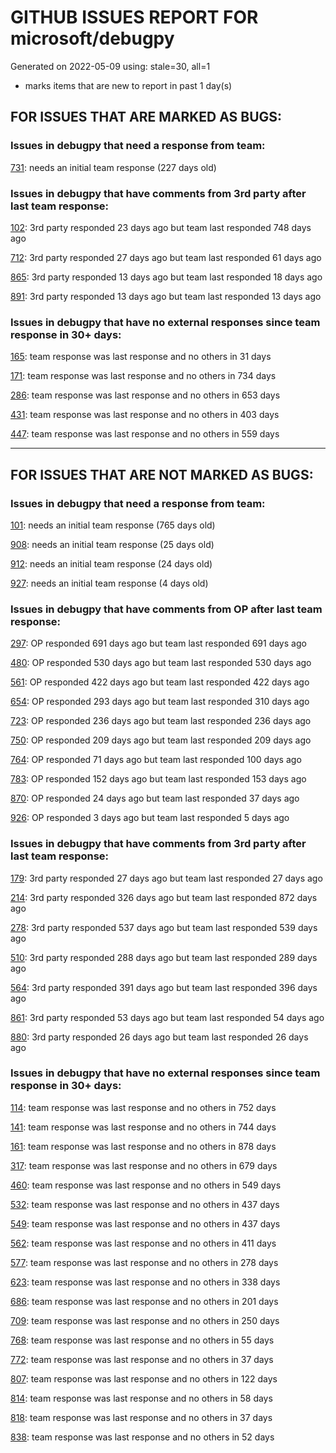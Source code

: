 
# GITHUB ISSUES REPORT FOR microsoft/debugpy


Generated on 2022-05-09 using: stale=30, all=1


* marks items that are new to report in past 1 day(s)


## FOR ISSUES THAT ARE MARKED AS BUGS:


### Issues in debugpy that need a response from team:


  [731](https://github.com/microsoft/debugpy/issues/731 "Debugger does not work with Konsole as externalTerminal"): needs an initial team response (227 days old)

### Issues in debugpy that have comments from 3rd party after last team response:


  [102](https://github.com/microsoft/debugpy/issues/102 "Gunicorn: Attach to Process Id Error - Timed out waiting for debug server to connect"): 3rd party responded 23 days ago but team last responded 748 days ago

  [712](https://github.com/microsoft/debugpy/issues/712 "notification like &quot;Failed launch debugger for child process xxxx&quot;."): 3rd party responded 27 days ago but team last responded 61 days ago

  [865](https://github.com/microsoft/debugpy/issues/865 "debugging through poetry drops subprocess"): 3rd party responded 13 days ago but team last responded 18 days ago

  [891](https://github.com/microsoft/debugpy/issues/891 "Error: Server[1] disconnected unexpectedly when typing anything in the Python debug console while debugging"): 3rd party responded 13 days ago but team last responded 13 days ago

### Issues in debugpy that have no external responses since team response in 30+ days:


  [165](https://github.com/microsoft/debugpy/issues/165 "Entry points aren't being found while test debugging"): team response was last response and no others in 31 days

  [171](https://github.com/microsoft/debugpy/issues/171 "Ctrl+C causes KeyboardInterrupt inside pydevd"): team response was last response and no others in 734 days

  [286](https://github.com/microsoft/debugpy/issues/286 "Attach to local process assumes i386 architecture? "): team response was last response and no others in 653 days

  [431](https://github.com/microsoft/debugpy/issues/431 "Debugger does not attach when running from ArcGIS Pro (Python Toolbox tool)"): team response was last response and no others in 403 days

  [447](https://github.com/microsoft/debugpy/issues/447 "Running `breakpoint()` in the watch causes buggy behaviour"): team response was last response and no others in 559 days

---

## FOR ISSUES THAT ARE NOT MARKED AS BUGS:


### Issues in debugpy that need a response from team:


  [101](https://github.com/microsoft/debugpy/issues/101 "Limitation of the number of variables"): needs an initial team response (765 days old)

  [908](https://github.com/microsoft/debugpy/issues/908 "Create persistent custom commands"): needs an initial team response (25 days old)

  [912](https://github.com/microsoft/debugpy/issues/912 "[BUG] - Single Quotes Escaped with \ On Linux"): needs an initial team response (24 days old)

  [927](https://github.com/microsoft/debugpy/issues/927 "Specifying python interpreter in launch.json doesn't work on all configurations."): needs an initial team response (4 days old)

### Issues in debugpy that have comments from OP after last team response:


  [297](https://github.com/microsoft/debugpy/issues/297 "Could a disable_attach API available?"): OP responded 691 days ago but team last responded 691 days ago

  [480](https://github.com/microsoft/debugpy/issues/480 "Error message for embedded python adapter timeout"): OP responded 530 days ago but team last responded 530 days ago

  [561](https://github.com/microsoft/debugpy/issues/561 "Treat mapped files as my code"): OP responded 422 days ago but team last responded 422 days ago

  [654](https://github.com/microsoft/debugpy/issues/654 "Support for supportsLoadedSourcesRequest"): OP responded 293 days ago but team last responded 310 days ago

  [723](https://github.com/microsoft/debugpy/issues/723 "Provide public API to attach debugger in excepthook and see unhandled exception"): OP responded 236 days ago but team last responded 236 days ago

  [750](https://github.com/microsoft/debugpy/issues/750 "Support PEP 582 (__pypackages__) for just-my-code and user-uncaught exceptions"): OP responded 209 days ago but team last responded 209 days ago

  [764](https://github.com/microsoft/debugpy/issues/764 "Problems with python in VSC, eg. not working logs and pathlib and importlib.util"): OP responded 71 days ago but team last responded 100 days ago

  [783](https://github.com/microsoft/debugpy/issues/783 "use vscode to remote debug python program with tmux session "): OP responded 152 days ago but team last responded 153 days ago

  [870](https://github.com/microsoft/debugpy/issues/870 "Provide APIs to stop listening / stop debugger"): OP responded 24 days ago but team last responded 37 days ago

  [926](https://github.com/microsoft/debugpy/issues/926 "VSCode debugger looks for python in a directory that does not exist even though python is being run from another environment that is active"): OP responded 3 days ago but team last responded 5 days ago

### Issues in debugpy that have comments from 3rd party after last team response:


  [179](https://github.com/microsoft/debugpy/issues/179 "Build native binaries on ci and distribute those."): 3rd party responded 27 days ago but team last responded 27 days ago

  [214](https://github.com/microsoft/debugpy/issues/214 "Step-back / Time Travel Debugging"): 3rd party responded 326 days ago but team last responded 872 days ago

  [278](https://github.com/microsoft/debugpy/issues/278 "When ungrouped, list and dict variables have inconvenient sort order"): 3rd party responded 537 days ago but team last responded 539 days ago

  [510](https://github.com/microsoft/debugpy/issues/510 "Stop at breakpoints during evaluate request (recursive debugging)"): 3rd party responded 288 days ago but team last responded 289 days ago

  [564](https://github.com/microsoft/debugpy/issues/564 "Ignore &quot;justMyCode&quot; flag when doing a step into target"): 3rd party responded 391 days ago but team last responded 396 days ago

  [861](https://github.com/microsoft/debugpy/issues/861 "Support Python 3.11 frozen modules"): 3rd party responded 53 days ago but team last responded 54 days ago

  [880](https://github.com/microsoft/debugpy/issues/880 "1.6.0: pytest is failing in random units"): 3rd party responded 26 days ago but team last responded 26 days ago

### Issues in debugpy that have no external responses since team response in 30+ days:


  [114](https://github.com/microsoft/debugpy/issues/114 "repr () not used in window displays (Issue #1661 continued)"): team response was last response and no others in 752 days

  [141](https://github.com/microsoft/debugpy/issues/141 "redirect input on debug"): team response was last response and no others in 744 days

  [161](https://github.com/microsoft/debugpy/issues/161 "Support the equivalent of Autos in VS"): team response was last response and no others in 878 days

  [317](https://github.com/microsoft/debugpy/issues/317 "Make variable order for dict keys configurable"): team response was last response and no others in 679 days

  [460](https://github.com/microsoft/debugpy/issues/460 "Cannot Attach again after disconnect"): team response was last response and no others in 549 days

  [532](https://github.com/microsoft/debugpy/issues/532 "[Investigate] Remote attach without launching adapter subprocess"): team response was last response and no others in 437 days

  [549](https://github.com/microsoft/debugpy/issues/549 "timeout or cancelling of debugpy.connect call"): team response was last response and no others in 437 days

  [562](https://github.com/microsoft/debugpy/issues/562 "Add support for terminateThreads request."): team response was last response and no others in 411 days

  [577](https://github.com/microsoft/debugpy/issues/577 "Support `restart` in terminated event in debug adapter"): team response was last response and no others in 278 days

  [623](https://github.com/microsoft/debugpy/issues/623 "Improve logging of loading of native library (used to set tracing to all threads)"): team response was last response and no others in 338 days

  [686](https://github.com/microsoft/debugpy/issues/686 "Debug inline values shows values twice"): team response was last response and no others in 201 days

  [709](https://github.com/microsoft/debugpy/issues/709 "Support pyside6 (without frame-eval mode)"): team response was last response and no others in 250 days

  [768](https://github.com/microsoft/debugpy/issues/768 "External terminal exits immediately at the end of program"): team response was last response and no others in 55 days

  [772](https://github.com/microsoft/debugpy/issues/772 "CXXABI requirement"): team response was last response and no others in 37 days

  [807](https://github.com/microsoft/debugpy/issues/807 "VS Code IDE Freezes on Remote Breakpoint"): team response was last response and no others in 122 days

  [814](https://github.com/microsoft/debugpy/issues/814 "Provide a way to notify users of where a RecursionError happens"): team response was last response and no others in 58 days

  [818](https://github.com/microsoft/debugpy/issues/818 "Could not debug remote code with dataloaders which has num_workers>0"): team response was last response and no others in 37 days

  [838](https://github.com/microsoft/debugpy/issues/838 "Debug output and watches don't use custom repr()/str() for long strings?"): team response was last response and no others in 52 days
